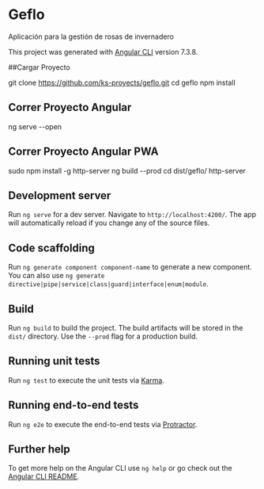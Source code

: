 # Geflo
Aplicación para la gestión de rosas de invernadero

This project was generated with [Angular CLI](https://github.com/angular/angular-cli) version 7.3.8.

##Cargar Proyecto

git clone https://github.com/ks-proyects/geflo.git
cd geflo
npm install

## Correr Proyecto Angular
ng serve --open
## Correr Proyecto Angular PWA
sudo npm install -g http-server
ng build --prod
cd dist/geflo/
http-server
## Development server

Run `ng serve` for a dev server. Navigate to `http://localhost:4200/`. The app will automatically reload if you change any of the source files.

## Code scaffolding

Run `ng generate component component-name` to generate a new component. You can also use `ng generate directive|pipe|service|class|guard|interface|enum|module`.

## Build

Run `ng build` to build the project. The build artifacts will be stored in the `dist/` directory. Use the `--prod` flag for a production build.

## Running unit tests

Run `ng test` to execute the unit tests via [Karma](https://karma-runner.github.io).

## Running end-to-end tests

Run `ng e2e` to execute the end-to-end tests via [Protractor](http://www.protractortest.org/).

## Further help

To get more help on the Angular CLI use `ng help` or go check out the [Angular CLI README](https://github.com/angular/angular-cli/blob/master/README.md).

